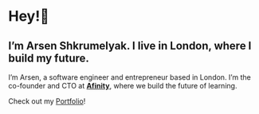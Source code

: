 # Hey!👋

## I’m Arsen Shkrumelyak. I live in London, where I build my future.

I’m Arsen, a software engineer and entrepreneur based in London. I’m the co-founder and CTO at **[Afinity](https://afinity.ai)**, where we build the future of learning.

Check out my [Portfolio](https://arsenstorm.com)!
